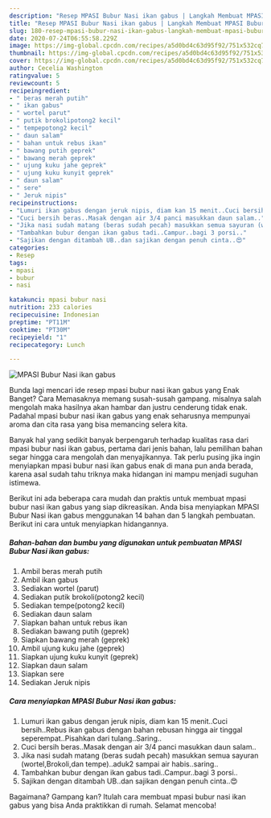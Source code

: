 ```yaml
---
description: "Resep MPASI Bubur Nasi ikan gabus | Langkah Membuat MPASI Bubur Nasi ikan gabus Yang Enak Banget"
title: "Resep MPASI Bubur Nasi ikan gabus | Langkah Membuat MPASI Bubur Nasi ikan gabus Yang Enak Banget"
slug: 180-resep-mpasi-bubur-nasi-ikan-gabus-langkah-membuat-mpasi-bubur-nasi-ikan-gabus-yang-enak-banget
date: 2020-07-24T06:55:58.229Z
image: https://img-global.cpcdn.com/recipes/a5d0bd4c63d95f92/751x532cq70/mpasi-bubur-nasi-ikan-gabus-foto-resep-utama.jpg
thumbnail: https://img-global.cpcdn.com/recipes/a5d0bd4c63d95f92/751x532cq70/mpasi-bubur-nasi-ikan-gabus-foto-resep-utama.jpg
cover: https://img-global.cpcdn.com/recipes/a5d0bd4c63d95f92/751x532cq70/mpasi-bubur-nasi-ikan-gabus-foto-resep-utama.jpg
author: Cecelia Washington
ratingvalue: 5
reviewcount: 5
recipeingredient:
- " beras merah putih"
- " ikan gabus"
- " wortel parut"
- " putik brokolipotong2 kecil"
- " tempepotong2 kecil"
- " daun salam"
- " bahan untuk rebus ikan"
- " bawang putih geprek"
- " bawang merah geprek"
- " ujung kuku jahe geprek"
- " ujung kuku kunyit geprek"
- " daun salam"
- " sere"
- " Jeruk nipis"
recipeinstructions:
- "Lumuri ikan gabus dengan jeruk nipis, diam kan 15 menit..Cuci bersih..Rebus ikan gabus dengan bahan rebusan hingga air tinggal seperempat..Pisahkan dari tulang..Saring.."
- "Cuci bersih beras..Masak dengan air 3/4 panci masukkan daun salam.."
- "Jika nasi sudah matang (beras sudah pecah) masukkan semua sayuran (wortel,Brokoli,dan tempe)..aduk2 sampai air habis..saring.."
- "Tambahkan bubur dengan ikan gabus tadi..Campur..bagi 3 porsi.."
- "Sajikan dengan ditambah UB..dan sajikan dengan penuh cinta..😍"
categories:
- Resep
tags:
- mpasi
- bubur
- nasi

katakunci: mpasi bubur nasi 
nutrition: 233 calories
recipecuisine: Indonesian
preptime: "PT11M"
cooktime: "PT30M"
recipeyield: "1"
recipecategory: Lunch

---
```



![MPASI Bubur Nasi ikan gabus](https://img-global.cpcdn.com/recipes/a5d0bd4c63d95f92/751x532cq70/mpasi-bubur-nasi-ikan-gabus-foto-resep-utama.jpg)

Bunda lagi mencari ide resep mpasi bubur nasi ikan gabus yang Enak Banget? Cara Memasaknya memang susah-susah gampang. misalnya salah mengolah maka hasilnya akan hambar dan justru cenderung tidak enak. Padahal mpasi bubur nasi ikan gabus yang enak seharusnya mempunyai aroma dan cita rasa yang bisa memancing selera kita.



Banyak hal yang sedikit banyak berpengaruh terhadap kualitas rasa dari mpasi bubur nasi ikan gabus, pertama dari jenis bahan, lalu pemilihan bahan segar hingga cara mengolah dan menyajikannya. Tak perlu pusing jika ingin menyiapkan mpasi bubur nasi ikan gabus enak di mana pun anda berada, karena asal sudah tahu triknya maka hidangan ini mampu menjadi suguhan istimewa.


Berikut ini ada beberapa cara mudah dan praktis untuk membuat mpasi bubur nasi ikan gabus yang siap dikreasikan. Anda bisa menyiapkan MPASI Bubur Nasi ikan gabus menggunakan 14 bahan dan 5 langkah pembuatan. Berikut ini cara untuk menyiapkan hidangannya.

<!--inarticleads1-->

##### Bahan-bahan dan bumbu yang digunakan untuk pembuatan MPASI Bubur Nasi ikan gabus:

1. Ambil  beras merah putih
1. Ambil  ikan gabus
1. Sediakan  wortel (parut)
1. Sediakan  putik brokoli(potong2 kecil)
1. Sediakan  tempe(potong2 kecil)
1. Sediakan  daun salam
1. Siapkan  bahan untuk rebus ikan
1. Sediakan  bawang putih (geprek)
1. Siapkan  bawang merah (geprek)
1. Ambil  ujung kuku jahe (geprek)
1. Siapkan  ujung kuku kunyit (geprek)
1. Siapkan  daun salam
1. Siapkan  sere
1. Sediakan  Jeruk nipis




<!--inarticleads2-->

##### Cara menyiapkan MPASI Bubur Nasi ikan gabus:

1. Lumuri ikan gabus dengan jeruk nipis, diam kan 15 menit..Cuci bersih..Rebus ikan gabus dengan bahan rebusan hingga air tinggal seperempat..Pisahkan dari tulang..Saring..
1. Cuci bersih beras..Masak dengan air 3/4 panci masukkan daun salam..
1. Jika nasi sudah matang (beras sudah pecah) masukkan semua sayuran (wortel,Brokoli,dan tempe)..aduk2 sampai air habis..saring..
1. Tambahkan bubur dengan ikan gabus tadi..Campur..bagi 3 porsi..
1. Sajikan dengan ditambah UB..dan sajikan dengan penuh cinta..😍




Bagaimana? Gampang kan? Itulah cara membuat mpasi bubur nasi ikan gabus yang bisa Anda praktikkan di rumah. Selamat mencoba!
